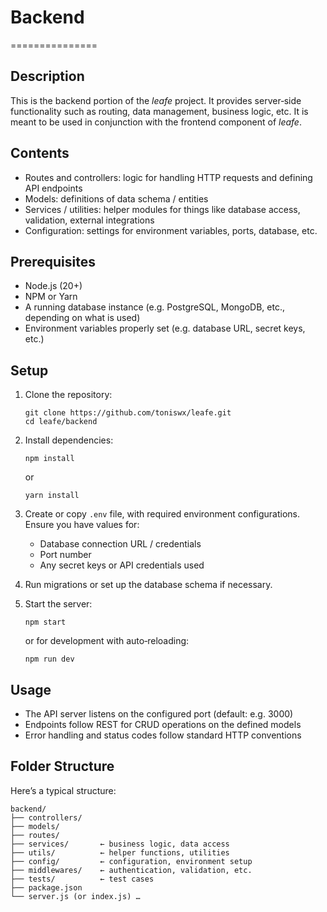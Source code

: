 # Backend
===============

Description
-----------
This is the backend portion of the *leafe* project. It provides server‑side functionality such as routing, data management, business logic, etc. It is meant to be used in conjunction with the frontend component of *leafe*.

Contents
--------
- Routes and controllers: logic for handling HTTP requests and defining API endpoints  
- Models: definitions of data schema / entities  
- Services / utilities: helper modules for things like database access, validation, external integrations  
- Configuration: settings for environment variables, ports, database, etc.

Prerequisites
-------------
- Node.js (20+)  
- NPM or Yarn  
- A running database instance (e.g. PostgreSQL, MongoDB, etc., depending on what is used)  
- Environment variables properly set (e.g. database URL, secret keys, etc.)

Setup
-----
1. Clone the repository:
   ```
   git clone https://github.com/toniswx/leafe.git
   cd leafe/backend
   ```

2. Install dependencies:
   ```
   npm install
   ```
   or
   ```
   yarn install
   ```

3. Create or copy `.env` file, with required environment configurations. Ensure you have values for:
   - Database connection URL / credentials  
   - Port number  
   - Any secret keys or API credentials used  

4. Run migrations or set up the database schema if necessary.

5. Start the server:
   ```
   npm start
   ```
   or for development with auto‑reloading:
   ```
   npm run dev
   ```

Usage
-----
- The API server listens on the configured port (default: e.g. 3000)  
- Endpoints follow REST for CRUD operations on the defined models  
- Error handling and status codes follow standard HTTP conventions  

Folder Structure
----------------
Here’s a typical structure:

```
backend/
├── controllers/
├── models/
├── routes/
├── services/       ← business logic, data access   
├── utils/          ← helper functions, utilities  
├── config/         ← configuration, environment setup  
├── middlewares/    ← authentication, validation, etc.  
├── tests/          ← test cases  
├── package.json   
└── server.js (or index.js) …
```



 